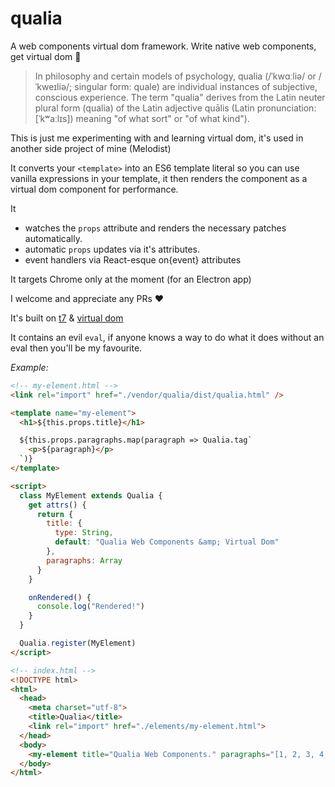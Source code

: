 # qualia

A web components virtual dom framework. Write native web components, get virtual dom 💪

> In philosophy and certain models of psychology, qualia (/ˈkwɑːliə/ or /ˈkweɪliə/; singular form: quale) are individual instances of subjective, conscious experience. The term "qualia" derives from the Latin neuter plural form (qualia) of the Latin adjective quālis (Latin pronunciation: [ˈkʷaːlɪs]) meaning "of what sort" or "of what kind").

This is just me experimenting with and learning virtual dom, it's used in another side project of mine (Melodist)

It converts your `<template>` into an ES6 template literal so you can use vanilla expressions in your template, it then renders the component as a virtual dom component for performance.

It 

* watches the `props` attribute and renders the necessary patches automatically.  
* automatic `props` updates via it's attributes.
* event handlers via React-esque on{event} attributes

It targets Chrome only at the moment (for an Electron app)

I welcome and appreciate any PRs ❤

It's built on [t7](https://github.com/trueadm/t7) & [virtual dom](https://github.com/Matt-Esch/virtual-dom)

It contains an evil `eval`, if anyone knows a way to do what it does without an eval then you'll be my favourite.

*Example:*

```html
<!-- my-element.html -->
<link rel="import" href="./vendor/qualia/dist/qualia.html" />

<template name="my-element">
  <h1>${this.props.title}</h1>

  ${this.props.paragraphs.map(paragraph => Qualia.tag`
    <p>${paragraph}</p>
  `)}
</template>

<script>
  class MyElement extends Qualia {
    get attrs() {
      return {
        title: {
          type: String,
          default: "Qualia Web Components &amp; Virtual Dom"
        },
        paragraphs: Array
      }
    }

    onRendered() {
      console.log("Rendered!")
    }
  }

  Qualia.register(MyElement)
</script>
```

```html
<!-- index.html -->
<!DOCTYPE html>
<html>
  <head>
    <meta charset="utf-8">
    <title>Qualia</title>
    <link rel="import" href="./elements/my-element.html">
  </head>
  <body>
    <my-element title="Qualia Web Components." paragraphs="[1, 2, 3, 4, 5, 6]"></my-element>
  </body>
</html>
```
